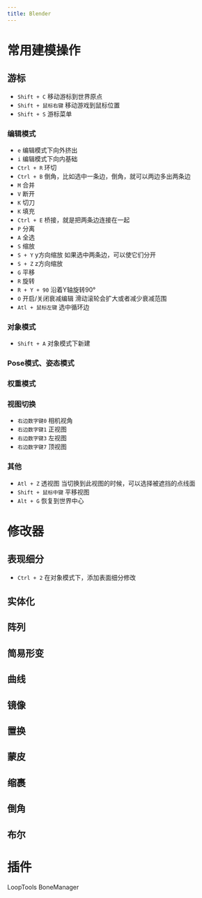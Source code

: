 ```yaml
---
title: Blender
---
```

# 常用建模操作
## 游标
- `Shift + C` 移动游标到世界原点
- `Shift + 鼠标右键` 移动游戏到鼠标位置
- `Shift + S` 游标菜单

### 编辑模式
- `e` 编辑模式下向外挤出
- `i` 编辑模式下向内基础
- `Ctrl + R` 环切
- `Ctrl + B` 倒角，比如选中一条边，倒角，就可以两边多出两条边
- `M` 合并
- `V` 断开
- `K` 切刀
- `K` 填充
- `Ctrl + E` 桥接，就是把两条边连接在一起
- `P` 分离
- `A` 全选
- `S` 缩放
- `S + Y` y方向缩放 如果选中两条边，可以使它们分开
- `S + Z` z方向缩放
- `G` 平移
- `R` 旋转
- `R + Y + 90` 沿着Y轴旋转90°
- `O` 开启/关闭衰减编辑 滑动滚轮会扩大或者减少衰减范围
- `Atl + 鼠标左键` 选中循环边

### 对象模式
- `Shift + A` 对象模式下新建

### Pose模式、姿态模式
### 权重模式

### 视图切换
- `右边数字键0` 相机视角
- `右边数字键1` 正视图
- `右边数字键3` 左视图
- `右边数字键7` 顶视图

### 其他
- `Atl + Z` 透视图 当切换到此视图的时候，可以选择被遮挡的点线面
- `Shift + 鼠标中键` 平移视图
- `Alt + G` 恢复到世界中心

# 修改器
## 表现细分
- `Ctrl + 2` 在对象模式下，添加表面细分修改
## 实体化
## 阵列
## 简易形变
## 曲线
## 镜像
## 置换
## 蒙皮
## 缩裹
## 倒角
## 布尔

# 插件
LoopTools
BoneManager